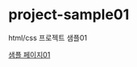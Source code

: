 # project-sample01
html/css 프로젝트 샘플01

<a href="https://asd45618.github.io/project-sample01/" tartget="_blank">샘플 페이지01</a>
